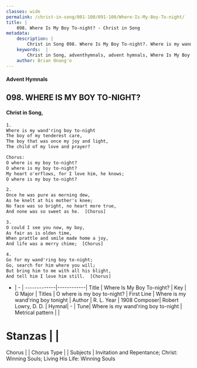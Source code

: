 ```yaml
---
classes: wide
permalink: /christ-in-song/001-100/091-100/Where-Is-My-Boy-To-night/
title: |
    098. Where Is My Boy To-night? - Christ in Song
metadata:
    description: |
        Christ in Song 098. Where Is My Boy To-night?. Where is my wand'ring boy to-night The boy of my tenderest care, The boy that was once my joy and light, The child of my love and prayer? Chorus: O where is my boy to-night? O where is my boy to-night? My heart o'erflows, for I love him, he knows; O where is my boy to-night?
    keywords:  |
        Christ in Song, adventhymnals, advent hymnals, Where Is My Boy To-night?, Where is my wand'ring boy tonight. O where is my boy to-night?
    author: Brian Onang'o
---
```


#### Advent Hymnals
## 098. WHERE IS MY BOY TO-NIGHT?
####  Christ in Song,

```txt
1.
Where is my wand'ring boy to-night
The boy of my tenderest care,
The boy that was once my joy and light,
The child of my love and prayer?

Chorus:
O where is my boy to-night?
O where is my boy to-night?
My heart o'erflows, for I love him, he knows;
O where is my boy to-night?

2.
Once he was pure as morning dew,
As he knelt at his mother's knee;
No face was so bright, no heart more true,
And none was so sweet as he.  [Chorus]

3.
O could I see you now, my boy,
As fair as is olden time,
When prattle and smile made home a joy,
And life was a merry chime;  [Chorus]

4.
Go for my wand'ring boy to-night;
Go, search for him where you will;
But bring him to me with all his blight,
And tell him I love him still.  [Chorus]

```

- |   -  |
-------------|------------|
Title | Where Is My Boy To-night? |
Key | G Major |
Titles | O where is my boy to-night? |
First Line | Where is my wand'ring boy tonight |
Author | R. L.
Year | 1908
Composer| Robert Lowry, D. D.  |
Hymnal|  - |
Tune| Where is my wand'ring boy to-night |
Metrical pattern | |
# Stanzas |  |
Chorus |  |
Chorus Type |  |
Subjects | Invitation and Repentance; Christ: Winning Souls; Living His Life: Winning Souls<span id='more_topics' style='display:none'>; Special Selections: Solos |
Texts | undefined |
Print Texts | 
Scripture Song |  |
    
